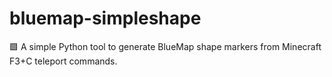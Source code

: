 # bluemap-simpleshape
🟩 A simple Python tool to generate BlueMap shape markers from Minecraft F3+C teleport commands. 
